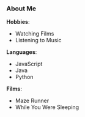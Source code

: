 ### About Me

**Hobbies**:
  - Watching Films
  - Listening to Music

**Languages**:
  * JavaScript
  * Java
  * Python

**Films**:
  - Maze Runner
  - While You Were Sleeping